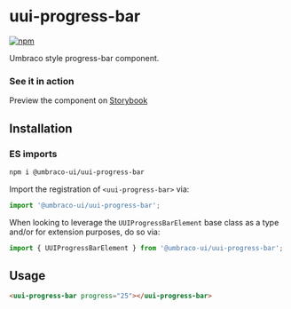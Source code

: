 # uui-progress-bar

[![npm](https://img.shields.io/npm/v/@umbraco-ui/uui-progress-bar?logoColor=%231B264F)](https://www.npmjs.com/package/@umbraco-ui/uui-progress-bar)

Umbraco style progress-bar component.

### See it in action

Preview the component on [Storybook](https://uui.umbraco.com/?path=/docs/uui-progress-bar--docs)

## Installation

### ES imports

```zsh
npm i @umbraco-ui/uui-progress-bar
```

Import the registration of `<uui-progress-bar>` via:

```javascript
import '@umbraco-ui/uui-progress-bar';
```

When looking to leverage the `UUIProgressBarElement` base class as a type and/or for extension purposes, do so via:

```javascript
import { UUIProgressBarElement } from '@umbraco-ui/uui-progress-bar';
```

## Usage

```html
<uui-progress-bar progress="25"></uui-progress-bar>
```
